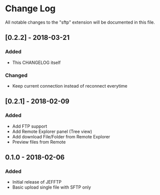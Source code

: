# Change Log
All notable changes to the "sftp" extension will be documented in this file.

## [0.2.2] - 2018-03-21
### Added
- This CHANGELOG itself

### Changed
- Keep current connection instead of reconnect everytime

## [0.2.1] - 2018-02-09
### Added
- Add FTP support
- Add Remote Explorer panel (Tree view)
- Add download File/Folder from Remote Explorer
- Preview files from Remote

## 0.1.0 - 2018-02-06
### Added
- Initial release of JEFFTP
- Basic upload single file with SFTP only
